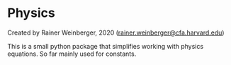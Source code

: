 # Physics

Created by Rainer Weinberger, 2020 (rainer.weinberger@cfa.harvard.edu)

This is a small python package that simplifies working with physics equations.
So far mainly used for constants.

